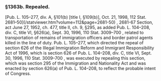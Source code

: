 <!--
url: https://uscode.house.gov/view.xhtml?req=granuleid:USC-prelim-title8-section1363b&num=0&edition=prelim
date_accessed: 2024-07-28 23:45:50
-->
### §1363b. Repealed.
 [Pub. L. 105–277,
 div. A, §101(b) \[title I, §109(b)], Oct. 21, 1998,
 112 Stat. 2681–50](/statviewer.htm?volume=112&page=2681-50)
 ,
 2681\-67
 Section, act June 27, 1952, ch. 477, title II, ch. 9, §295, as added
 Pub. L. 104–208,
 div. C, title VI, §626(a), Sept. 30, 1996,
 110 Stat. 3009–700
 , related to transportation of remains of immigration officers and border patrol agents killed in the line of duty.
 Pub. L. 105–277,
 which directed the repeal of section 626 of the Illegal Immigration Reform and Immigrant Responsibility Act of 1996, which is section 626 of
 Pub. L. 104–208,
 div. C, title VI, Sept. 30, 1996,
 110 Stat. 3009–700
 , was executed by repealing this section, which was section 295 of the Immigration and Nationality Act and was enacted by section 626(a) of
 Pub. L. 104–208,
 to reflect the probable intent of Congress.
